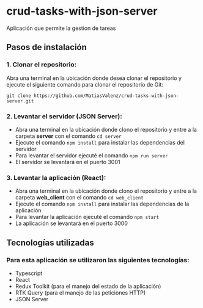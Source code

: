 # crud-tasks-with-json-server
Aplicación que permite la gestion de tareas

## Pasos de instalación

### 1. Clonar el repositorio:

Abra una terminal en la ubicación donde desea clonar el repositorio y ejecute el siguiente comando para clonar el repositorio de Git:

`git clone https://github.com/MatiasValenz/crud-tasks-with-json-server.git`

### 2. Levantar el servidor (JSON Server):

- Abra una terminal en la ubicación donde clono el repositorio y entre a la carpeta **server** con el comando `cd server`
- Ejecute el comando `npm install` para instalar las dependencias del servidor
- Para levantar el servidor ejecuté el comando `npm run server`
- El servidor se levantará en el puerto 3001

### 3. Levantar la aplicación (React):

- Abra una terminal en la ubicación donde clono el repositorio y entre a la carpeta **web_client** con el comando `cd web_client`
- Ejecute el comando `npm install` para instalar las dependencias de la aplicación
- Para levantar la aplicación ejecuté el comando `npm start`
- La aplicación se levantará en el puerto 3000

## Tecnologías utilizadas

### Para esta aplicación se utilizaron las siguientes tecnologías:

- Typescript
- React
- Redux Toolkit (para el manejo del estado de la aplicación)
- RTK Query (para el manejo de las peticiones HTTP)
- JSON Server


